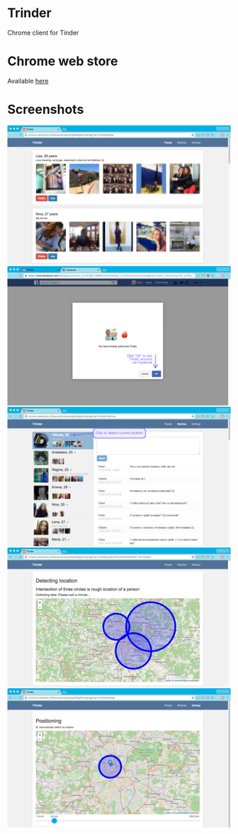# Trinder
Chrome client for Tinder

# Chrome web store
Available [here](https://chrome.google.com/webstore/detail/trinder/hfoenacdcmjkcpjnipdkbfgkhnnpjmgj)

# Screenshots
![Screenshot 1](screens/screenshot-1.png)
![Screenshot 2](screens/screenshot-2.png)
![Screenshot 3](screens/screenshot-3.png)
![Screenshot 4](screens/screenshot-4.png)
![Screenshot 4](screens/screenshot-5.png)